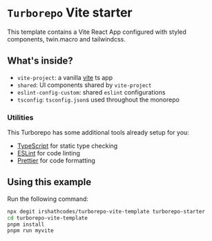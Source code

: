 # `Turborepo` Vite starter

This template contains a Vite React App configured with styled components, twin.macro and tailwindcss.

## What's inside?

- `vite-project`: a vanilla [vite](https://vitejs.dev) ts app
- `shared`: UI components shared by `vite-project`
- `eslint-config-custom`: shared `eslint` configurations
- `tsconfig`: `tsconfig.json`s used throughout the monorepo

### Utilities

This Turborepo has some additional tools already setup for you:

- [TypeScript](https://www.typescriptlang.org/) for static type checking
- [ESLint](https://eslint.org/) for code linting
- [Prettier](https://prettier.io) for code formatting

## Using this example

Run the following command:

```sh
npx degit irshathcodes/turborepo-vite-template turborepo-starter
cd turborepo-vite-template
pnpm install
pnpm run myvite
```

